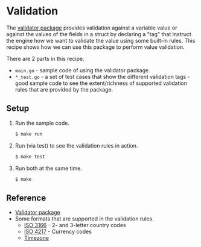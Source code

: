 # Validation

The [validator package](https://github.com/go-playground/validator) provides validation against a variable value or against the values of the fields in a struct by declaring a "tag" that instruct the engine how we want to validate the value using some built-in rules. This recipe shows how we can use this package to perform value validation.

There are 2 parts in this recipe.

* `main.go` - sample code of using the validator package.
* `*_test.go` - a set of test cases that show the different validation tags - good sample code to see the extent/richness of supported validation rules that are provided by the package.

## Setup

1. Run the sample code.

   ```bash
   $ make run
   ```

1. Run (via test) to see the validation rules in action.

   ```bash
   $ make test
   ```

1. Run both at the same time.

   ```bash
   $ make
   ```

## Reference

* [Validator package](https://github.com/go-playground/validator)
* Some formats that are supported in the validation rules.
  * [ISO 3166](https://en.wikipedia.org/wiki/List_of_ISO_3166_country_codes) - 2- and 3-letter country codes
  * [ISO 4217](https://en.wikipedia.org/wiki/ISO_4217) - Currency codes
  * [Timezone](https://en.wikipedia.org/wiki/List_of_tz_database_time_zones)
